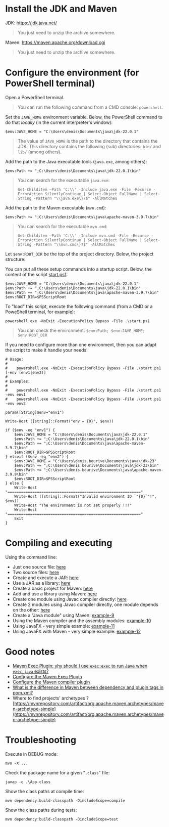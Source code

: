 # Install the JDK and Maven

JDK: https://jdk.java.net/

> You just need to unzip the archive somewhere.

Maven: https://maven.apache.org/download.cgi

> You just need to unzip the archive somewhere.

# Configure the environment (for PowerShell terminal)

Open a PowerShell terminal.

> You can run the following command from a CMD console: `powershell`.

Set the `JAVE_HOME` environment variable. Below, the PowerShell command to do that *locally* (in the current interpreter's window):

	$env:JAVE_HOME = "C:\Users\denis\Documents\java\jdk-22.0.1"

> The value of `JAVA_HOME` is the path to the directory that contains the JDK. This directory contains the following (sub) directories: `bin/` and `lib/` (among others).

Add the path to the Java executable tools (`java.exe`, among others):

	$env:Path += ";C:\Users\denis\Documents\java\jdk-22.0.1\bin"

> You can search for the executable `java.exe`:
> 
> `Get-Childitem –Path 'C:\\' -Include java.exe -File -Recurse -ErrorAction SilentlyContinue | Select-Object FullName | Select-String -Pattern "\\java.exe\}?$" -AllMatches`

Add the path to the Maven executable (`mvn.cmd`):

	$env:Path += ";C:\Users\denis\Documents\java\apache-maven-3.9.7\bin"

> You can search for the executable `mvn.cmd`:
> 
> `Get-Childitem –Path 'C:\\' -Include mvn.cmd -File -Recurse -ErrorAction SilentlyContinue | Select-Object FullName | Select-String -Pattern "\\mvn.cmd\}?$" -AllMatches`

Let `$env:ROOT_DIR` be the top of the project directory. Below, the project structure:

You can put all these setup commands into a startup script. Below, the content of the script [start.ps1](start.ps1):

	$env:JAVE_HOME = "C:\Users\denis\Documents\java\jdk-22.0.1"
	$env:Path += ";C:\Users\denis\Documents\java\jdk-22.0.1\bin"
	$env:Path += ";C:\Users\denis\Documents\java\apache-maven-3.9.7\bin"
	$env:ROOT_DIR=$PSScriptRoot

To "load" this script, execute the following command (from a CMD or a PoweShell terminal, for example):

	powershell.exe -NoExit -ExecutionPolicy Bypass -File .\start.ps1

> You can check the environment: `$env:Path; $env:JAVE_HOME; $env:ROOT_DIR`

If you need to configure more than one environment, then you can adapt the script to make it handle your needs:

	# Usage:
	#
	#    powershell.exe -NoExit -ExecutionPolicy Bypass -File .\start.ps1 [-env (env1|env2)]
	# 
	# Examples:
	#
	#    powershell.exe -NoExit -ExecutionPolicy Bypass -File .\start.ps1 -env env1
	#    powershell.exe -NoExit -ExecutionPolicy Bypass -File .\start.ps1 -env env2

	param([String]$env="env1") 

	Write-Host ([string]::Format("env = {0}", $env))

	if ($env -eq "env1") {
		$env:JAVE_HOME = "C:\Users\denis\Documents\java\jdk-22.0.1"
		$env:Path += ";C:\Users\denis\Documents\java\jdk-22.0.1\bin"
		$env:Path += ";C:\Users\denis\Documents\java\apache-maven-3.9.7\bin"
		$env:ROOT_DIR=$PSScriptRoot
	} elseif ($env -eq "env2") {
		$env:JAVE_HOME = "C:\Users\denis.beurive\Documents\java\jdk-23"
		$env:Path += ";C:\Users\denis.beurive\Documents\java\jdk-23\bin"
		$env:Path += ";C:\Users\denis.beurive\Documents\java\apache-maven-3.9.9\bin"
		$env:ROOT_DIR=$PSScriptRoot	
	} else {
		Write-Host "==========================================================="
		Write-Host ([string]::Format("Invalid environment ID `"{0}`"!", $env))
		Write-Host "The environment is not set properly !!!"
		Write-Host "==========================================================="
		Exit
	}

# Compiling and executing

Using the command line:

* Just one source file: [here](example-1)
* Two source files: [here](example-2)
* Create and execute a JAR: [here](example-3)
* Use a JAR as a library: [here](example-4)
* Create a basic project for Maven: [here](example-5)
* Add and use a library using Maven: [here](example-6)
* Create one module using Javac compiler directly: [here](example-7)
* Create 2 modules using Javac compiler directly, one module depends on the other: [here](example-8)
* Create a "Java module" using Maven: [example-9](example-9)
* Using the Maven compiler and the assembly modules: [example-10](example-10)
* Using JavaFX - very simple example: [example-11](example-11)
* Using JavaFX with Maven - very simple example: [example-12](example-12)

# Good notes

* [Maven Exec Plugin: yhy should I use `exec:exec` to run Java when `exec:java` exists?](notes/note-exec-1.md)
* [Configure the Maven Exec Plugin](notes/note-exec-2.md)
* [Configure the Maven compiler plugin](notes/note-compiler-1.md)
* [What is the difference in Maven between dependency and plugin tags in pom.xml?](https://stackoverflow.com/questions/11881663/what-is-the-difference-in-maven-between-dependency-and-plugin-tags-in-pom-xml)
* Where to find projects' archetypes ? [https://mvnrepository.com/artifact/org.apache.maven.archetypes/maven-archetype-simple](https://mvnrepository.com/artifact/org.apache.maven.archetypes/maven-archetype-simple)

# Troubleshooting

Execute in DEBUG mode:

	mvn -X ...

Check the package name for a given "`.class`" file:

	javap -c .\App.class

Show the class paths at compile time:

	mvn dependency:build-classpath -DincludeScope=compile

Show the class paths during tests:

	mvn dependency:build-classpath -DincludeScope=test
